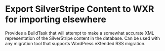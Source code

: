 # Export SilverStripe Content to WXR for importing elsewhere
Provides a BuildTask that will attempt to make a somewhat accurate XML representation of the SilverStripe content in the database. Can be used with any migration tool that supports WordPress eXtended RSS migration.
